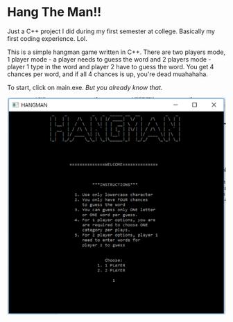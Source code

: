 # Hang The Man!!

Just a C++ project I did during my first semester at college. Basically my first coding experience. Lol.

This is a simple hangman game written in C++. There are two players mode, 1 player mode - a player needs to guess the word and 2 players mode - player 1 type in the word and player 2 have to guess the word. You get 4 chances per word, and if all 4 chances is up, you're dead muahahaha.

To start, click on main.exe. *But you already know that.*

![alt text](https://github.com/sofiahsajap/hangtheman/blob/master/img.png)
